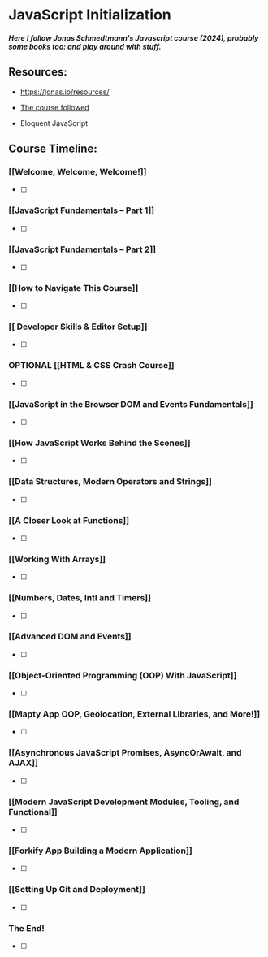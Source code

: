 
# JavaScript Initialization

  
  

##### Here I follow Jonas Schmedtmann's Javascript course (2024), probably some books too: and play around with stuff.

  

## Resources:


- https://jonas.io/resources/

- [The course followed](https://www.udemy.com/course/the-complete-javascript-course/?couponCode=C3RESOURCES1010)

- Eloquent JavaScript

  

## Course Timeline:
  

### [[Welcome, Welcome, Welcome!]]

- [ ] 

  

### [[JavaScript Fundamentals – Part 1]]

- [ ] 

  

### [[JavaScript Fundamentals – Part 2]]

- [ ] 

  

### [[How to Navigate This Course]]

- [ ] 

  

### [[ Developer Skills & Editor Setup]]

- [ ] 

  

### OPTIONAL [[HTML & CSS Crash Course]]

- [ ] 

  

### [[JavaScript in the Browser DOM and Events Fundamentals]]

- [ ] 

  

### [[How JavaScript Works Behind the Scenes]]

- [ ] 

  

### [[Data Structures, Modern Operators and Strings]]

- [ ] 

  

### [[A Closer Look at Functions]]

- [ ] 

  

### [[Working With Arrays]]

- [ ] 

  

### [[Numbers, Dates, Intl and Timers]]

- [ ] 

  

### [[Advanced DOM and Events]]

- [ ] 

  

### [[Object-Oriented Programming (OOP) With JavaScript]]

- [ ] 

  

### [[Mapty App OOP, Geolocation, External Libraries, and More!]]

- [ ] 

  

### [[Asynchronous JavaScript Promises, AsyncOrAwait, and AJAX]]

- [ ] 

  

### [[Modern JavaScript Development Modules, Tooling, and Functional]]

- [ ] 

  

### [[Forkify App Building a Modern Application]]

- [ ] 

  

### [[Setting Up Git and Deployment]]

- [ ] 

  

### The End!

- [ ] 